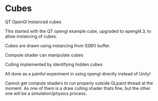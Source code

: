 # Cubes
QT OpenGl Instanced cubes

This started with the QT opengl example cube, upgraded to opengl4.3, to allow instancing of cubes.

Cubes are drawn using instancing from SSBO buffer.

Compute shader can manipulate cubes

Culling implemented by identifying hidden cubes

All done as a painful experiment in using opengl directly instead of Unity!

Cannot get compute shaders to run properly outside GLpaint thread at the moment. As one of them is a draw culling shader thats fine, but the other one will be a simulation/physics process.



